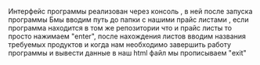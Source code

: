 Интерфейс программы реализован через консоль , в ней после запуска программы Бмы вводим путь до папки с нашими прайс листами , если программа находится в том же репозитории что и прайс листы то просто нажимаем "enter", после нахождения листов вводим названия требуемых продуктов и когда нам необходимо завершить работу программы и вывести данные в наш html файл мы прописываем "exit"